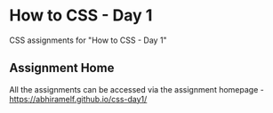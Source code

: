 # How to CSS - Day 1
CSS assignments for "How to CSS - Day 1"

## Assignment Home
All the assignments can be accessed via the assignment homepage - https://abhiramelf.github.io/css-day1/